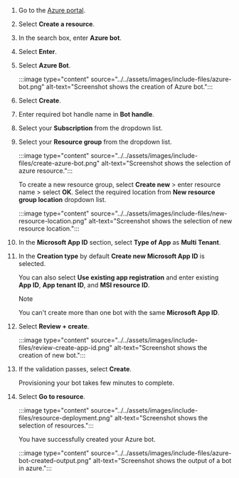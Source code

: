 
1. Go to the [Azure portal](https://portal.azure.com/).
1. Select **Create a resource**.
1. In the search box, enter **Azure bot**.
1. Select **Enter**.
1. Select **Azure Bot**.

    :::image type="content" source="../../assets/images/include-files/azure-bot.png" alt-text="Screenshot shows the creation of Azure bot.":::

1. Select **Create**.
1. Enter required bot handle name in **Bot handle**.
1. Select your **Subscription** from the dropdown list.
1. Select your **Resource group** from the dropdown list.

    :::image type="content" source="../../assets/images/include-files/create-azure-bot.png" alt-text="Screenshot shows the selection of azure resource.":::
    
    To create a new resource group, select **Create new** > enter resource name > select **OK**. Select the required location from **New resource group location** dropdown list.
    
    :::image type="content" source="../../assets/images/include-files/new-resource-location.png" alt-text="Screenshot shows the selection of new resource location.":::

1. In the **Microsoft App ID** section, select **Type of App** as **Multi Tenant**. 

1. In the **Creation type** by default **Create new Microsoft App ID** is selected.

    You can also select **Use existing app registration** and enter existing **App ID**, **App tenant ID**, and **MSI resource ID**.

    > [!NOTE]
    > You can't create more than one bot with the same **Microsoft App ID**.

1. Select **Review + create**.

    :::image type="content" source="../../assets/images/include-files/review-create-app-id.png" alt-text="Screenshot shows the creation of new bot.":::   

1. If the validation passes, select **Create**. 

    Provisioning your bot takes few minutes to complete.

1. Select **Go to resource**. 

    :::image type="content" source="../../assets/images/include-files/resource-deployment.png" alt-text="Screenshot shows the selection of resources.":::
    
    You have successfully created your Azure bot.

    :::image type="content" source="../../assets/images/include-files/azure-bot-created-output.png" alt-text="Screenshot shows the output of a bot in azure.":::
